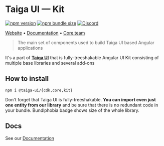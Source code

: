# Taiga UI — Kit

[![npm version](https://img.shields.io/npm/v/@taiga-ui/kit.svg)](https://npmjs.com/package/@taiga-ui/kit)
[![npm bundle size](https://img.shields.io/bundlephobia/minzip/@taiga-ui/kit)](https://bundlephobia.com/result?p=@taiga-ui/kit)
[![Discord](https://img.shields.io/discord/748677963142135818?color=7289DA&label=%23taiga-ui&logo=discord&logoColor=white)](https://discord.gg/Us8d8JVaTg)

[Website](https://taiga-ui.dev) • [Documentation](https://taiga-ui.dev/getting-started) •
[Core team](https://github.com/taiga-family/taiga-ui/#core-team)

> The main set of components used to build Taiga UI based Angular applications

It's a part of [**Taiga UI**](https://github.com/taiga-family/taiga-ui) that is fully-treeshakable Angular UI Kit consisting
of multiple base libraries and several add-ons

## How to install

```
npm i @taiga-ui/{cdk,core,kit}
```

Don't forget that Taiga UI is fully-treeshakable. **You can import even just one entity from our library** and be sure
that there is no redundant code in your bundle. Bundlphobia badge shows size of the whole library.

## Docs

See our [Documentation](https://taiga-ui.dev/getting-started)
